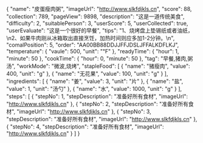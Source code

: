 {
    "name": "皮蛋瘦肉粥",
    "imageUrl": "http://www.slkfdjkls.cn",
    "score": 88,
    "collection": 789,
    "pageView": 9898,
    "description": "这是一道传统美食",
    "difficulty": 2,
    "suitablePerson": 3,
    "userScore": 5,
    "userCollected": true,
    "userEvaluate": "这是一个很好的早餐",
    "tips": "1、烧烤盘上垫锡纸或者油纸，\n2、如果牛肉刚从冰箱取出直接烹饪，加热时间则应多加1-2分钟。\n",
    "comalPosition": 5,
    "order": "AA00BB88DDJJFFJDSLJFFALKDFLKJ",
    "temperature": {
        "vaule": 500,
        "unit": "℉"
    },
    "readyTime": {
        "hour": 1,
        "minute": 50
    },
    "cookTime": {
        "hour": 0,
        "minute": 50
    },
    "tag": "早餐,猪肉,粥汤",
    "workMode": "微波,烧烤",
    "stapleFood": [
        {
            "name": "猪瘦肉",
            "value": 400,
            "unit": "g"
        },
        {
            "name": "无花果",
            "value": 100,
            "unit": "g"
        }
    ],
    "ingredients": [
        {
            "name": "姜",
            "value": 3,
            "unit": "片"
        },
        {
            "name": "盐",
            "value": 1,
            "unit": "汤勺"
        },
        {
            "name": "水",
            "value": 1000,
            "unit": "g"
        }
    ],
    "steps": [
        {
            "stepNo": 1,
            "stepDescription": "准备好所有食材",
            "imageUrl": "http://www.slkfdjkls.cn"
        },
        {
            "stepNo": 2,
            "stepDescription": "准备好所有食材",
            "imageUrl": "http://www.slkfdjkls.cn"
        },
        {
            "stepNo": 3,
            "stepDescription": "准备好所有食材",
            "imageUrl": "http://www.slkfdjkls.cn"
        },
        {
            "stepNo": 4,
            "stepDescription": "准备好所有食材",
            "imageUrl": "http://www.slkfdjkls.cn"
        }
    ]
}